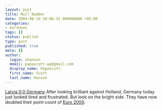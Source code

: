 ```yaml
---
layout: post
title: Null Number
date: 2004-06-19 20:06:31.000000000 +02:00
categories:
- euronews
tags: []
status: publish
type: post
published: true
meta: {}
author:
  login: shanson
  email: papascott-wp@gmail.com
  display_name: PapaScott
  first_name: Scott
  last_name: Hanson
---
```

<p><a href="http://news.bbc.co.uk/sport1/hi/football/euro_2004/3787541.stm" title="BBC SPORT | Football | Euro 2004 | Latvia 0-0 Germany">Latvia 0:0 Germany</a> After looking brilliant against Holland, Germany today just looked tired and frustrated. But look on the bright side. They have now doubled their point count of <a href="http://www.soccernet.com/euro2000/germany.html">Euro 2000</a>.</p>
